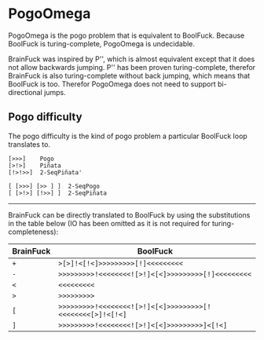 # PogoOmega

PogoOmega is the pogo problem that is equivalent to BoolFuck. Because BoolFuck is turing-complete, PogoOmega is undecidable.

BrainFuck was inspired by P'', which is almost equivalent except that it does not allow backwards jumping. P'' has been proven turing-complete, therefor BrainFuck is also turing-complete without back jumping, which means that BoolFuck is too.
Therefor PogoOmega does not need to support bi-directional jumps.

## Pogo difficulty

The pogo difficulty is the kind of pogo problem a particular BoolFuck loop translates to.

```
[>>>]    Pogo
[>!>]    Piñata
[!>!>>]  2-SeqPiñata'

[ [>>>] [>> ] ]  2-SeqPogo
[ [>!>] [!>>] ]  2-SeqPiñata
```

-------

BrainFuck can be directly translated to BoolFuck by using the substitutions in the table below (IO has been omitted as it is not required for turing-completeness):

| BrainFuck | BoolFuck                                                  |
|-----------|-----------------------------------------------------------|
| `+`       | `>[>]!<[!<]>>>>>>>>>[!]<<<<<<<<<`                         |
| `-`       | `>>>>>>>>>!<<<<<<<<![>!]<[<]>>>>>>>>>[!]<<<<<<<<<`        |
| `<`       | `<<<<<<<<<`                                               |
| `>`       | `>>>>>>>>>`                                               |
| `[`       | `>>>>>>>>>!<<<<<<<<![>!]<[<]>>>>>>>>>[!<<<<<<<<[>]!<[!<]` |
| `]`       | `>>>>>>>>>!<<<<<<<<![>!]<[<]>>>>>>>>>]<[!<]`              |
